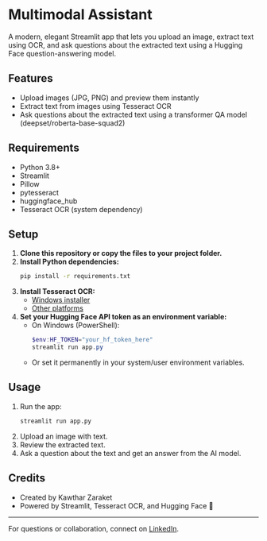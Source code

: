 # Multimodal Assistant

A modern, elegant Streamlit app that lets you upload an image, extract text using OCR, and ask questions about the extracted text using a Hugging Face question-answering model.

## Features
- Upload images (JPG, PNG) and preview them instantly
- Extract text from images using Tesseract OCR
- Ask questions about the extracted text using a transformer QA model (deepset/roberta-base-squad2)

## Requirements
- Python 3.8+
- Streamlit
- Pillow
- pytesseract
- huggingface_hub
- Tesseract OCR (system dependency)

## Setup
1. **Clone this repository or copy the files to your project folder.**
2. **Install Python dependencies:**
   ```bash
   pip install -r requirements.txt
   ```
3. **Install Tesseract OCR:**
   - [Windows installer](https://github.com/UB-Mannheim/tesseract/wiki)
   - [Other platforms](https://tesseract-ocr.github.io/tessdoc/Installation.html)
4. **Set your Hugging Face API token as an environment variable:**
   - On Windows (PowerShell):
     ```powershell
     $env:HF_TOKEN="your_hf_token_here"
     streamlit run app.py
     ```
   - Or set it permanently in your system/user environment variables.

## Usage
1. Run the app:
   ```bash
   streamlit run app.py
   ```
2. Upload an image with text.
3. Review the extracted text.
4. Ask a question about the text and get an answer from the AI model.

## Credits
- Created by Kawthar Zaraket
- Powered by Streamlit, Tesseract OCR, and Hugging Face 🤗

---

For questions or collaboration, connect on [LinkedIn](https://www.linkedin.com/in/kawthar-zaraket/).
